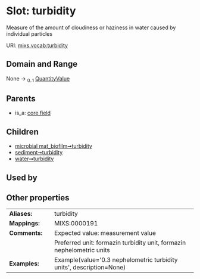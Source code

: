 
# Slot: turbidity


Measure of the amount of cloudiness or haziness in water caused by individual particles

URI: [mixs.vocab:turbidity](https://w3id.org/mixs/vocab/turbidity)


## Domain and Range

None &#8594;  <sub>0..1</sub> [QuantityValue](QuantityValue.md)

## Parents

 *  is_a: [core field](core_field.md)

## Children

 *  [microbial mat_biofilm➞turbidity](microbial_mat_biofilm_turbidity.md)
 *  [sediment➞turbidity](sediment_turbidity.md)
 *  [water➞turbidity](water_turbidity.md)

## Used by


## Other properties

|  |  |  |
| --- | --- | --- |
| **Aliases:** | | turbidity |
| **Mappings:** | | MIXS:0000191 |
| **Comments:** | | Expected value: measurement value |
|  | | Preferred unit: formazin turbidity unit, formazin nephelometric units |
| **Examples:** | | Example(value='0.3 nephelometric turbidity units', description=None) |

